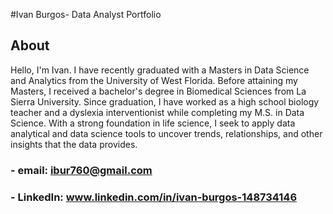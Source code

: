 #Ivan Burgos- Data Analyst Portfolio

## About
Hello, I'm Ivan. I have recently graduated with a Masters in Data Science and Analytics from the University of West Florida. Before attaining my Masters, I received a bachelor's degree in Biomedical Sciences from La Sierra University. Since graduation, I have worked as a high school biology teacher and a dyslexia interventionist while completing my M.S. in Data Science. With a strong foundation in life science, I seek to apply data analytical and data science tools to uncover trends, relationships, and other insights that the data provides. 
### - email: ibur760@gmail.com
### - LinkedIn: www.linkedin.com/in/ivan-burgos-148734146

